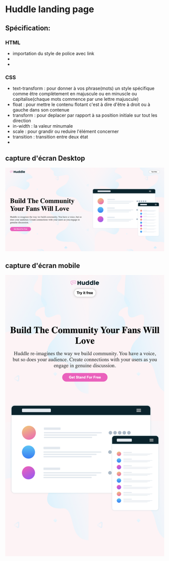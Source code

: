 # Huddle landing page


## Spécification:




### HTML
- importation du style de police avec link
-
-


### CSS
- text-transform : pour donner à vos phrase(mots) un style spécifique comme être complètement en majuscule ou en minuscle ou capitalise(chaque mots commence par une lettre majuscule)
- float : pour mettre le contenu flotant c'est à dire d'être à droit ou à gauche dans son contenue
- transform : pour deplacer par rapport à sa position initiale sur tout les direction
- in-width : la valeur minumale
- scale : pour grandir ou reduire l'élément concerner
- transition : transition entre deux état
- 



## capture d'écran Desktop 
![Capture d'écran du dashboard du projet](huddle.png)
## capture d'écran mobile
![Capture d'écran du mobile du projet](huddle1.png)